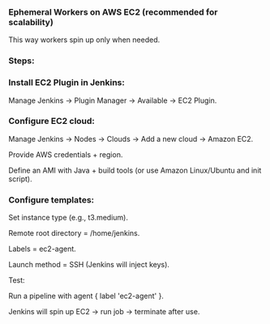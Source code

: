 ### Ephemeral Workers on AWS EC2 (recommended for scalability)

This way workers spin up only when needed.

### Steps:

### Install EC2 Plugin in Jenkins:

Manage Jenkins → Plugin Manager → Available → EC2 Plugin.

### Configure EC2 cloud:

Manage Jenkins → Nodes → Clouds → Add a new cloud → Amazon EC2.

Provide AWS credentials + region.

Define an AMI with Java + build tools (or use Amazon Linux/Ubuntu and init script).

### Configure templates:

Set instance type (e.g., t3.medium).

Remote root directory = /home/jenkins.

Labels = ec2-agent.

Launch method = SSH (Jenkins will inject keys).

Test:

Run a pipeline with agent { label 'ec2-agent' }.

Jenkins will spin up EC2 → run job → terminate after use.
